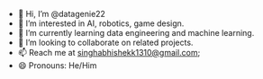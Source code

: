 - 👋 Hi, I’m @datagenie22
- 👀 I’m interested in AI, robotics, game design.
- 🌱 I’m currently learning data engineering and machine learning.
- 💞️ I’m looking to collaborate on related projects.
- 📫 Reach me at singhabhishekk1310@gmail.com;
- 😄 Pronouns: He/Him
  

<!---
datagenie22/datagenie22 is a ✨ special ✨ repository because its `README.md` (this file) appears on your GitHub profile.
You can click the Preview link to take a look at your changes.
--->
